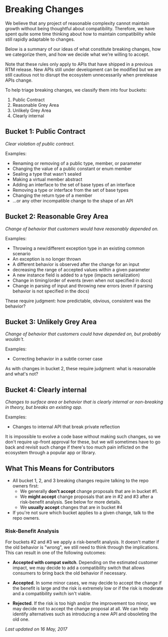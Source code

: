 # Breaking Changes

We believe that any project of reasonable complexity cannot maintain growth without being thoughtful about compatibility. Therefore, we have spent quite some time thinking about how to maintain compatibility while still rapidly adaptable to changes.

Below is a summary of our ideas of what constitute breaking changes, how we categorize them, and how we decide what we're willing to accept.

Note that these rules only apply to APIs that have shipped in a previous RTM release. New APIs still under development can be modified but we are still cautious not to disrupt the ecosystem unnecessarily when prerelease APIs change.

To help triage breaking changes, we classify them into four buckets:

1. Public Contract
2. Reasonable Grey Area
3. Unlikely Grey Area
4. Clearly internal


## Bucket 1: Public Contract

*Clear violation of public contract.*

Examples:
* Renaming or removing of a public type, member, or parameter
* Changing the value of a public constant or enum member
* Sealing a type that wasn't sealed
* Making a virtual member abstract
* Adding an interface to the set of base types of an interface
* Removing a type or interface from the set of base types
* Changing the return type of a member
* ...or any other incompatible change to the shape of an API


## Bucket 2: Reasonable Grey Area
*Change of behavior that customers would have reasonably depended on.*

Examples:
* Throwing a new/different exception type in an existing common scenario
* An exception is no longer thrown
* A different behavior is observed after the change for an input
* decreasing the range of accepted values within a given parameter
* A new instance field is added to a type (impacts serialization)
* Change in timing/order of events (even when not specified in docs)
* Change in parsing of input and throwing new errors (even if parsing behavior is not specified in the docs)

These require judgment: how predictable, obvious, consistent was the behavior?


## Bucket 3: Unlikely Grey Area
*Change of behavior that customers could have depended on, but probably wouldn't.*

Examples:
* Correcting behavior in a subtle corner case

As with changes in bucket 2, these require judgment: what is reasonable and what's not?


## Bucket 4: Clearly internal
*Changes to surface area or behavior that is clearly internal or non-breaking in theory, but breaks an existing app.*

Examples:
* Changes to internal API that break private reflection

It is impossible to evolve a code base without making such changes, so we don't require up-front approval for these, but we will sometimes have to go back and
revisit such change if there's too much pain inflicted on the ecosystem through a popular app or library.


## What This Means for Contributors

* All bucket 1, 2, and 3 breaking changes require talking to the repo owners first:
  - We generally **don't accept** change proposals that are in bucket #1.
  - We **might accept** change proposals that are in #2 and #3 after a risk-benefit analysis. See below for more details.
  - We **usually accept** changes that are in bucket #4
* If you're not sure which bucket applies to a given change, talk to the repo owners.


### Risk-Benefit Analysis

For buckets #2 and #3 we apply a risk-benefit analysis. It doesn't matter if the old behavior is "wrong", we still need to think through the implications. This can result in one of the following outcomes: 

* **Accepted with compat switch**. Depending on the estimated customer impact, we may decide to add a compatibility switch that allows consumers to bring back the old behavior if necessary.

* **Accepted**. In some minor cases, we may decide to accept the change if the benefit is large and the risk is extremely low or if the risk is moderate and a compatibility switch isn't viable.

* **Rejected**. If the risk is too high and/or the improvement too minor, we may decide not to accept the change proposal at all. We can help identify alternatives such as introducing a new API and obsoleting the old one.


*Last updated on 16 May, 2017*
